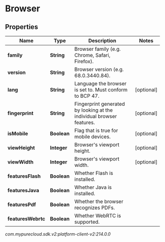 # Browser


## Properties

| Name | Type | Description | Notes |
| ------------ | ------------- | ------------- | ------------- |
| **family** | **String** | Browser family (e.g. Chrome, Safari, Firefox). |  |
| **version** | **String** | Browser version (e.g. 68.0.3440.84). |  |
| **lang** | **String** | Language the browser is set to. Must conform to BCP 47. |  [optional] |
| **fingerprint** | **String** | Fingerprint generated by looking at the individual browser features. |  [optional] |
| **isMobile** | **Boolean** | Flag that is true for mobile devices. |  [optional] |
| **viewHeight** | **Integer** | Browser's viewport height. |  [optional] |
| **viewWidth** | **Integer** | Browser's viewport width. |  [optional] |
| **featuresFlash** | **Boolean** | Whether Flash is installed. |  |
| **featuresJava** | **Boolean** | Whether Java is installed. |  |
| **featuresPdf** | **Boolean** | Whether the browser recognizes PDFs. |  |
| **featuresWebrtc** | **Boolean** | Whether WebRTC is supported. |  |




_com.mypurecloud.sdk.v2:platform-client-v2:214.0.0_
